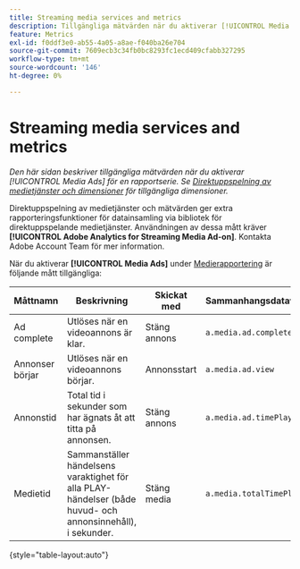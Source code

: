 ```yaml
---
title: Streaming media services and metrics
description: Tillgängliga mätvärden när du aktiverar [!UICONTROL Media Ads] för en rapportserie.
feature: Metrics
exl-id: f0ddf3e0-ab55-4a05-a8ae-f040ba26e704
source-git-commit: 7609ecb3c34fb0bc8293fc1ecd409cfabb327295
workflow-type: tm+mt
source-wordcount: '146'
ht-degree: 0%

---
```


# Streaming media services and metrics

*Den här sidan beskriver tillgängliga mätvärden när du aktiverar [!UICONTROL Media Ads] för en rapportserie. Se [Direktuppspelning av medietjänster och dimensioner](../dimensions/sm-ads.md) för tillgängliga dimensioner.*

Direktuppspelning av medietjänster och mätvärden ger extra rapporteringsfunktioner för datainsamling via bibliotek för direktuppspelande medietjänster. Användningen av dessa mått kräver **[!UICONTROL Adobe Analytics for Streaming Media Ad-on]**. Kontakta Adobe Account Team för mer information.

När du aktiverar **[!UICONTROL Media Ads]** under [Medierapportering](/help/admin/admin/c-manage-report-suites/c-edit-report-suites/media-management.md) är följande mått tillgängliga:

| Måttnamn | Beskrivning | Skickat med | Sammanhangsdatavariabel |
| --- | --- | --- | --- |
| Ad complete | Utlöses när en videoannons är klar. | Stäng annons | `a.media.ad.complete` |
| Annonser börjar | Utlöses när en videoannons börjar. | Annonsstart | `a.media.ad.view` |
| Annonstid | Total tid i sekunder som har ägnats åt att titta på annonsen. | Stäng annons | `a.media.ad.timePlayed` |
| Medietid | Sammanställer händelsens varaktighet för alla PLAY-händelser (både huvud- och annonsinnehåll), i sekunder. | Stäng media | `a.media.totalTimePlayed` |

{style="table-layout:auto"}
